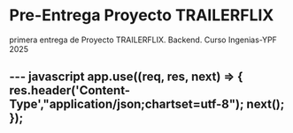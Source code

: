 # Pre-Entrega Proyecto TRAILERFLIX
 primera entrega de Proyecto TRAILERFLIX. Backend. Curso Ingenias-YPF 2025

 --- javascript
app.use((req, res, next) => {
    res.header('Content-Type',"application/json;chartset=utf-8");
    next();
});
---
